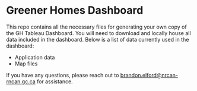 # Greener Homes Dashboard
This repo contains all the necessary files for generating your own copy of the GH Tableau Dashboard. You will need to download and locally house all data included in the dashboard. Below is a list of data currently used in the dashboard:
* Application data
* Map files

If you have any questions, please reach out to brandon.elford@nrcan-rncan.gc.ca for assistance. 
